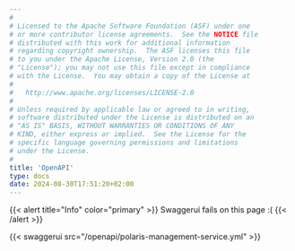 ```yaml
---
#
# Licensed to the Apache Software Foundation (ASF) under one
# or more contributor license agreements.  See the NOTICE file
# distributed with this work for additional information
# regarding copyright ownership.  The ASF licenses this file
# to you under the Apache License, Version 2.0 (the
# "License"); you may not use this file except in compliance
# with the License.  You may obtain a copy of the License at
#
#   http://www.apache.org/licenses/LICENSE-2.0
#
# Unless required by applicable law or agreed to in writing,
# software distributed under the License is distributed on an
# "AS IS" BASIS, WITHOUT WARRANTIES OR CONDITIONS OF ANY
# KIND, either express or implied.  See the License for the
# specific language governing permissions and limitations
# under the License.
#
title: 'OpenAPI'
type: docs
date: 2024-08-30T17:51:20+02:00
---
```


{{< alert title="Info" color="primary" >}}
Swaggerui fails on this page :(
{{< /alert >}}

{{< swaggerui src="/openapi/polaris-management-service.yml" >}}
